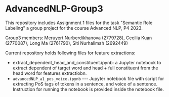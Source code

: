 # AdvancedNLP-Group3

This repository includes Assignment 1 files for the task "Semantic Role Labeling" a group project for the course Advanced NLP, P4 2023.

Group3 members: Meruyert Nurberdikhanova (2779728), Cecilia Kuan (2770087), Long Ma (2761790), Siti Nurhalimah (2692449)

Current repository holds following files for feature extractions:
- extract_dependent_head_and_constituent.ipynb: a Jupyter notebook to extract dependent of target word and head + full constituent from the head word for features extractiobn.
- ```advancedNLP_a1_pos_voice.ipynb``` --- Jupyter notebook file with script for extracting PoS tags of tokens in a sentence, and voice of a sentence. Instruction for running the notebook is provided inside the notebook file.
